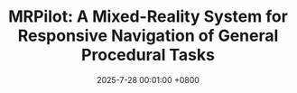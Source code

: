 ---
title:          "MRPilot: A Mixed-Reality System for Responsive Navigation of General Procedural Tasks"
date:           2025-7-28 00:01:00 +0800
selected:       true
pub:            "IEEE International Symposium on Mixed and Augmented Reality"
pub_date:       "2025"
# abstract: >-
cover:          /assets/images/covers/MRPilot.png
authors:
- Hongliang Yang
- Jin Zhou
- Pengfei Xu#
- Hongbo Fu
- Hui Huang
links:
  # Paper: 
  # Project: 
  # Code: 
---
